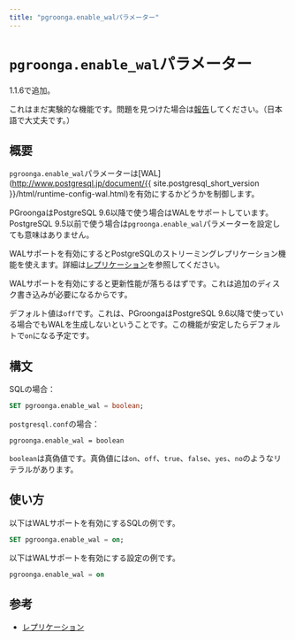 ```yaml
---
title: "pgroonga.enable_walパラメーター"
---
```


# `pgroonga.enable_wal`パラメーター

1.1.6で追加。

これはまだ実験的な機能です。問題を見つけた場合は[報告](https://github.com/pgroonga/pgroonga/issues/new)してください。（日本語で大丈夫です。）

## 概要

`pgroonga.enable_wal`パラメーターは[WAL](http://www.postgresql.jp/document/{{ site.postgresql_short_version }}/html/runtime-config-wal.html)を有効にするかどうかを制御します。

PGroongaはPostgreSQL 9.6以降で使う場合はWALをサポートしています。PostgreSQL 9.5以前で使う場合は`pgroonga.enable_wal`パラメーターを設定しても意味はありません。

WALサポートを有効にするとPostgreSQLのストリーミングレプリケーション機能を使えます。詳細は[レプリケーション](../replication.html)を参照してください。

WALサポートを有効にすると更新性能が落ちるはずです。これは追加のディスク書き込みが必要になるからです。

デフォルト値は`off`です。これは、PGroongaはPostgreSQL 9.6以降で使っている場合でもWALを生成しないということです。この機能が安定したらデフォルトで`on`になる予定です。

## 構文

SQLの場合：

```sql
SET pgroonga.enable_wal = boolean;
```

`postgresql.conf`の場合：

```text
pgroonga.enable_wal = boolean
```

`boolean`は真偽値です。真偽値には`on`、`off`、`true`、`false`、`yes`、`no`のようなリテラルがあります。

## 使い方

以下はWALサポートを有効にするSQLの例です。

```sql
SET pgroonga.enable_wal = on;
```

以下はWALサポートを有効にする設定の例です。

```sql
pgroonga.enable_wal = on
```

## 参考

  * [レプリケーション](../replication.html)
